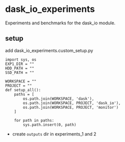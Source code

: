 # dask_io_experiments
Experiments and benchmarks for the dask_io module.


## setup
add dask_io_experiments.custom_setup.py

``` 
import sys, os
EXP1_DIR = ""
HDD_PATH = ""
SSD_PATH = ""

WORKSPACE = ""
PROJECT = ""
def setup_all():
    paths = [
        os.path.join(WORKSPACE, 'dask'),
        os.path.join(WORKSPACE, PROJECT, 'dask_io'),
        os.path.join(WORKSPACE, PROJECT, 'monitor')
    ]
    
    for path in paths:
        sys.path.insert(0, path)
``` 

+ create `outputs` dir in experiments_1 and 2 
